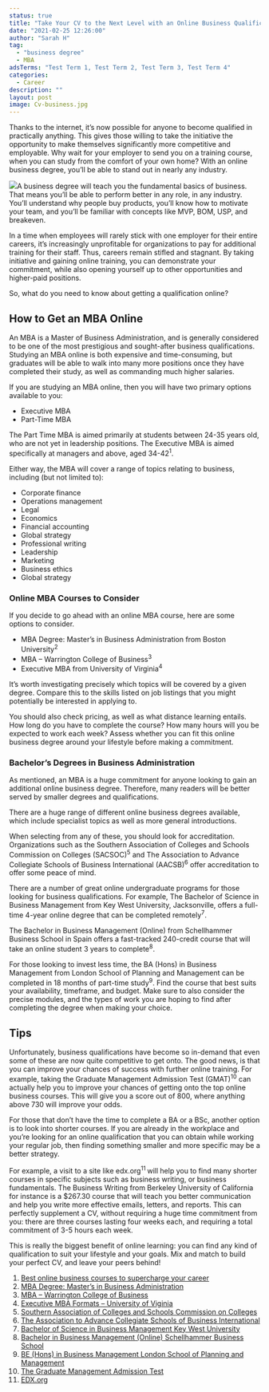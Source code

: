 ```yaml
---
status: true
title: "Take Your CV to the Next Level with an Online Business Qualification"
date: "2021-02-25 12:26:00"
author: "Sarah H"
tag:
  - "business degree"
  - MBA
adsTerms: "Test Term 1, Test Term 2, Test Term 3, Test Term 4"
categories:
  - Career
description: ""
layout: post
image: Cv-business.jpg
---
```


Thanks to the internet, it’s now possible for anyone to become qualified in practically anything. This gives those willing to take the initiative the opportunity to make themselves significantly more competitive and employable. Why wait for your employer to send you on a training course, when you can study from the comfort of your own home? With an online business degree, you’ll be able to stand out in nearly any industry.

![](/posts/Cv-business-1024x680.jpg)A business degree will teach you the fundamental basics of business. That means you’ll be able to perform better in any role, in any industry. You’ll understand why people buy products, you’ll know how to motivate your team, and you’ll be familiar with concepts like MVP, BOM, USP, and breakeven.

In a time when employees will rarely stick with one employer for their entire careers, it’s increasingly unprofitable for organizations to pay for additional training for their staff. Thus, careers remain stifled and stagnant. By taking initiative and gaining online training, you can demonstrate your commitment, while also opening yourself up to other opportunities and higher-paid positions.

So, what do you need to know about getting a qualification online?

## How to Get an MBA Online

An MBA is a Master of Business Administration, and is generally considered to be one of the most prestigious and sought-after business qualifications. Studying an MBA online is both expensive and time-consuming, but graduates will be able to walk into many more positions once they have completed their study, as well as commanding much higher salaries.

If you are studying an MBA online, then you will have two primary options available to you:

- Executive MBA
- Part-Time MBA

The Part Time MBA is aimed primarily at students between 24-35 years old, who are not yet in leadership positions. The Executive MBA is aimed specifically at managers and above, aged 34-42<sup>1</sup>.

Either way, the MBA will cover a range of topics relating to business, including (but not limited to):

- Corporate finance
- Operations management
- Legal
- Economics
- Financial accounting
- Global strategy
- Professional writing
- Leadership
- Marketing
- Business ethics
- Global strategy

### Online MBA Courses to Consider

If you decide to go ahead with an online MBA course, here are some options to consider.

- MBA Degree: Master’s in Business Administration from Boston University<sup>2</sup>
- MBA – Warrington College of Business<sup>3</sup>
- Executive MBA from University of Virginia<sup>4</sup>

It’s worth investigating precisely which topics will be covered by a given degree. Compare this to the skills listed on job listings that you might potentially be interested in applying to.

You should also check pricing, as well as what distance learning entails. How long do you have to complete the course? How many hours will you be expected to work each week? Assess whether you can fit this online business degree around your lifestyle before making a commitment.

### Bachelor’s Degrees in Business Administration

As mentioned, an MBA is a huge commitment for anyone looking to gain an additional online business degree. Therefore, many readers will be better served by smaller degrees and qualifications.

There are a huge range of different online business degrees available, which include specialist topics as well as more general introductions.

When selecting from any of these, you should look for accreditation. Organizations such as the Southern Association of Colleges and Schools Commission on Colleges (SACSOC)<sup>5</sup> and The Association to Advance Collegiate Schools of Business International (AACSB)<sup>6</sup> offer accreditation to offer some peace of mind.

There are a number of great online undergraduate programs for those looking for business qualifications. For example, The Bachelor of Science in Business Management from Key West University, Jacksonville, offers a full-time 4-year online degree that can be completed remotely<sup>7</sup>.

The Bachelor in Business Management (Online) from Schellhammer Business School in Spain offers a fast-tracked 240-credit course that will take an online student 3 years to complete<sup>8</sup>.

For those looking to invest less time, the BA (Hons) in Business Management from London School of Planning and Management can be completed in 18 months of part-time study<sup>9</sup>. Find the course that best suits your availability, timeframe, and budget. Make sure to also consider the precise modules, and the types of work you are hoping to find after completing the degree when making your choice.

## Tips

Unfortunately, business qualifications have become so in-demand that even some of these are now quite competitive to get onto. The good news, is that you can improve your chances of success with further online training. For example, taking the Graduate Management Admission Test (GMAT)<sup>10</sup> can actually help you to improve your chances of getting onto the top online business courses. This will give you a score out of 800, where anything above 730 will improve your odds.

For those that don’t have the time to complete a BA or a BSc, another option is to look into shorter courses. If you are already in the workplace and you’re looking for an online qualification that you can obtain while working your regular job, then finding something smaller and more specific may be a better strategy.

For example, a visit to a site like edx.org<sup>11 </sup>will help you to find many shorter courses in specific subjects such as business writing, or business fundamentals. The Business Writing from Berkeley University of California for instance is a $267.30 course that will teach you better communication and help you write more effective emails, letters, and reports. This can perfectly supplement a CV, without requiring a huge time commitment from you: there are three courses lasting four weeks each, and requiring a total commitment of 3-5 hours each week.

This is really the biggest benefit of online learning: you can find any kind of qualification to suit your lifestyle and your goals. Mix and match to build your perfect CV, and leave your peers behind!

1. [Best online business courses to supercharge your career](https://www.androidauthority.com/online-business-courses-1017793/)
2. [MBA Degree: Master’s in Business Administration](https://www.edx.org/masters/online-master-business-administration-mba-bux?source=aw&awc=6798_1582027604_f0e0aa94d1a1cdc927cc97e22748c7a6&utm_source=aw&utm_medium=affiliate_partner&utm_content=text-link&utm_term=78888_Skimlinks)
3. [MBA – Warrington College of Business](https://warrington.ufl.edu/mba/program-options/online-mba/online-two-year/courses-and-curriculum/)
4. [Executive MBA Formats – University of Viginia](https://www.darden.virginia.edu/executive-mba-formats/program-faculty/distance-learning)
5. [Southern Association of Colleges and Schools Commission on Colleges](https://sacscoc.org/)
6. [The Association to Advance Collegiate Schools of Business International](https://www.aacsb.edu/)
7. [Bachelor of Science in Business Management Key West University](https://www.onlinestudies.com/Bachelor-of-Science-in-Business-Management/USA/Key-West-University/)
8. [Bachelor in Business Management (Online)](<https://www.onlinestudies.com/Bachelor-in-Business-Management-(Online)/Spain/Schellhammer-Business-School/>)[ Schellhammer Business School](<https://www.onlinestudies.com/Bachelor-in-Business-Management-(Online)/Spain/Schellhammer-Business-School/>)
9. [BE (Hons) in Business Management London School of Planning and Management](<https://www.onlinestudies.com/BA-(Hons)-in-Business-Management/United-Kingdom/LSPM/>)
10. [The Graduate Management Admission Test](https://www.investopedia.com/terms/g/graduate-management-admission-test-mba.asp)
11. [EDX.org](https://www.edx.org/)
